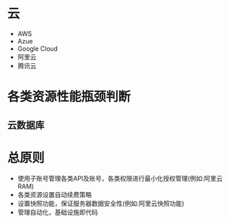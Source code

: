 # 云
- AWS
- Azue
- Google Cloud
- 阿里云
- 腾讯云

# 各类资源性能瓶颈判断
## 云数据库
# 总原则
- 使用子账号管理各类API及账号，各类权限进行最小化授权管理(例如:阿里云RAM)
- 各类资源设置自动续费策略
- 设置快照功能，保证服务器数据安全性(例如:阿里云快照功能)
- 管理自动化，基础设施即代码
